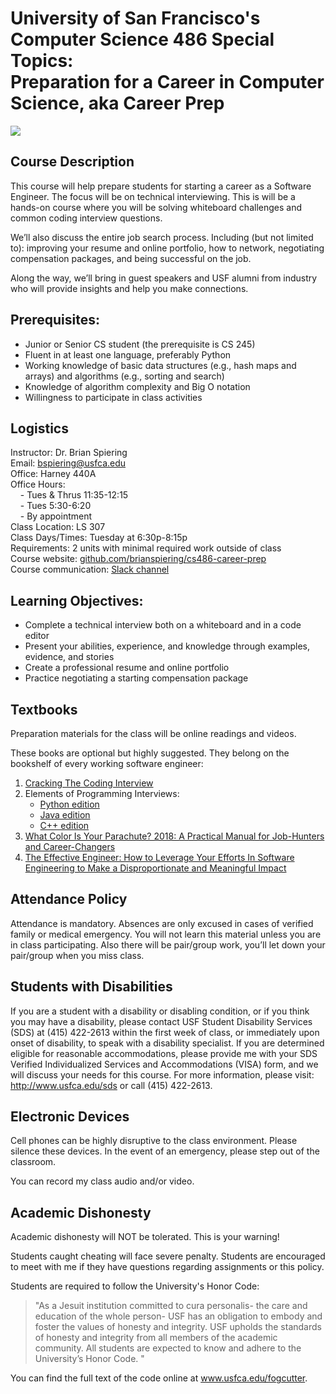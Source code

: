 University of San Francisco's <br> Computer Science 486 Special Topics: <br> Preparation for a Career in Computer Science, aka Career Prep
=====

![](https://imgs.xkcd.com/comics/job_interview.png)

Course Description
------

This course will help prepare students for starting a career as a Software Engineer. The focus will be on technical interviewing. This is will be a hands-on course where you will be solving whiteboard challenges and common coding interview questions.

We’ll also discuss the entire job search process. Including (but not limited to): improving your resume and online portfolio, how to network, negotiating compensation packages, and being successful on the job.

Along the way, we’ll bring in guest speakers and USF alumni from industry who will provide insights and help you make connections.

Prerequisites:
------

- Junior or Senior CS student (the prerequisite is CS 245)
- Fluent in at least one language, preferably Python
- Working knowledge of basic data structures (e.g., hash maps and arrays) and algorithms (e.g., sorting and search)
- Knowledge of algorithm complexity and Big O notation
- Willingness to participate in class activities

Logistics
------

Instructor: Dr. Brian Spiering  
Email: [bspiering@usfca.edu](mailto:bspiering@usfca.edu)  
Office: Harney 440A  
Office Hours:   
&nbsp;&nbsp;&nbsp;&nbsp;- Tues & Thrus 11:35-12:15        
&nbsp;&nbsp;&nbsp;&nbsp;- Tues 5:30-6:20  
&nbsp;&nbsp;&nbsp;&nbsp;- By appointment  
Class Location: LS 307  
Class Days/Times: Tuesday at 6:30p-8:15p  
Requirements: 2 units with minimal required work outside of class  
Course website: [github.com/brianspiering/cs486-career-prep](https://github.com/brianspiering/cs486-career-prep)  
Course communication: [Slack channel](https://usf-cs-courses.slack.com/messages/C8Z52FNUW)

Learning Objectives:
-----

- Complete a technical interview both on a whiteboard and in a code editor
- Present your abilities, experience, and knowledge through examples, evidence, and stories
- Create a professional resume and online portfolio
- Practice negotiating a starting compensation package

Textbooks
-----

Preparation materials for the class will be online readings and videos.

These books are optional but highly suggested. They belong on the bookshelf of every working software engineer:

1. [Cracking The Coding Interview](https://www.amazon.com/Cracking-Coding-Interview-Programming-Questions/dp/0984782850)
1. Elements of Programming Interviews:
    - [Python edition](https://www.amazon.com/Elements-Programming-Interviews-Python-Insiders/dp/1537713949)
    - [Java edition](https://www.amazon.com/Elements-Programming-Interviews-Java-Insiders/dp/1517671272)
    - [C++ edition](https://www.amazon.com/Elements-Programming-Interviews-Insiders-Guide/dp/1479274836)
1. [What Color Is Your Parachute? 2018: A Practical Manual for Job-Hunters and Career-Changers](https://www.amazon.com/What-Color-Your-Parachute-2018/dp/039957963X)
1. [The Effective Engineer: How to Leverage Your Efforts In Software Engineering to Make a Disproportionate and Meaningful Impact](https://www.amazon.com/Effective-Engineer-Engineering-Disproportionate-Meaningful/dp/0996128107)

Attendance Policy
-----
Attendance is mandatory. Absences are only excused in cases of verified family or medical emergency. You will not learn this material unless you are in class participating. Also there will be pair/group work, you’ll let down your pair/group when you miss class.

Students with Disabilities
-----

If you are a student with a disability or disabling condition, or if you think you may have a disability, please contact USF Student Disability Services (SDS) at (415) 422-2613 within the first week of class, or immediately upon onset of disability, to speak with a disability  specialist. If you are determined eligible for reasonable accommodations, please provide me  with your SDS Verified Individualized Services and Accommodations (VISA) form,  and we will discuss your needs for this course. For more information,
please visit: http://www.usfca.edu/sds or call (415) 422-2613.

Electronic Devices
------
Cell phones can be highly disruptive to the class environment. Please silence these devices. In the event of an emergency, please step out of the classroom.

You can record my class audio and/or video.

Academic Dishonesty
------

Academic dishonesty will NOT be tolerated. This is your warning!

Students caught cheating will face severe penalty. Students are encouraged to meet with me if they have questions regarding assignments or this policy.

Students are required to follow the University's Honor Code:

>"As a Jesuit institution committed to cura personalis- the care and education of the whole person- USF has an obligation to embody and foster the values of honesty and integrity. USF upholds the standards of honesty and integrity from all members of the academic community. All students are expected to know and adhere to the University’s Honor Code. "

You can find the full text of the code online at www.usfca.edu/fogcutter.
